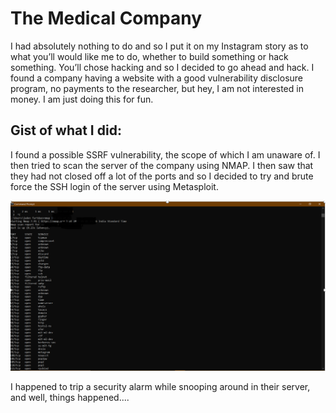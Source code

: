 # The Medical Company

I had absolutely nothing to do and so I put it on my Instagram story as to what you’ll would like me to do, whether to build something or hack something. You’ll chose hacking and 
so I decided to go ahead and hack. I found a company having a website with a good vulnerability disclosure program, no payments to the researcher, 
but hey, I am not interested in money. I am just doing this for fun.   

## Gist of what I did:

I found a possible SSRF vulnerability, the scope of which I am unaware of. I then tried to scan the server of the company using NMAP. 
I then saw that they had not closed off a lot of the ports and so I decided to try and brute force the SSH login of the server using Metasploit. 

<img src="https://github.com/JadenFurtado/security_writeups/blob/main/the%20medical%20company/cmd.png" />

I happened to trip a security alarm while snooping around in their server, and well, things happened.... 
